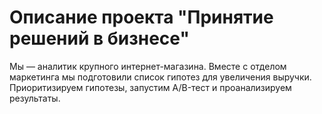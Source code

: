 # Описание проекта "Принятие решений в бизнесе"

Мы — аналитик крупного интернет-магазина. Вместе с отделом маркетинга мы подготовили список гипотез для увеличения выручки.
Приоритизируем гипотезы, запустим A/B-тест и проанализируем результаты. 

